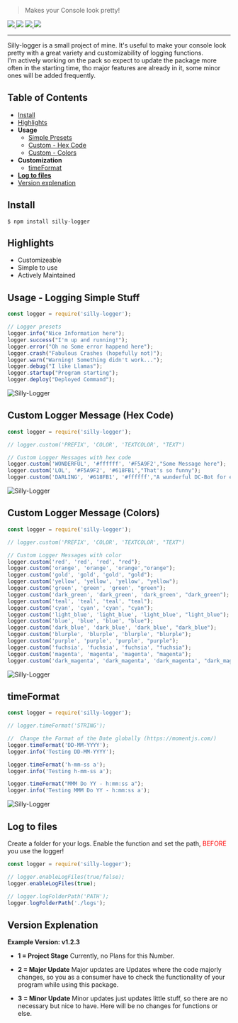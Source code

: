 > Makes your Console look pretty!

<a href="https://www.npmjs.com/package/silly-logger" target="_blank"> ![](https://img.shields.io/npm/v/silly-logger?label=Version&style=for-the-badge&color=2cabf4&labelColor=3eb5f9) ![](https://img.shields.io/npm/dt/silly-logger?style=for-the-badge&labelColor=27f164&color=10e851)</a> <a href="https://github.com/SillySoon/silly-logger/blob/main/LICENSE" target="_blank"> ![](https://img.shields.io/npm/l/silly-logger?style=for-the-badge&color=c759e5&labelColor=ca64e7) </a> <a href="https://github.com/SillySoon" target="_blank"> ![](https://img.shields.io/github/followers/sillysoon?labelColor=d2d1d1&color=2f2f2f&logo=github&logoColor=2f2f2f&style=for-the-badge)</a>

---
Silly-logger is a small project of mine. It's useful to make your console look pretty with a great variety and customizability of logging functions.
<br>
I'm actively working on the pack so expect to update the package more often in the starting time, tho major features are already in it, some minor ones will be added frequently.

## Table of Contents

- [Install](#install)
- [Highlights](#highlights)
- **Usage**
  - [Simple Presets](#usage---logging-simple-stuff)
  - [Custom - Hex Code](#custom-logger-message-hex-code)
  - [Custom - Colors](#custom-logger-message-colors)
- **Customization**
  - [timeFormat](#timeformat)
- **[Log to files](#log-to-files)**
- [Version explenation](#version-explenation)
 

## Install

```consoles
$ npm install silly-logger
```

## Highlights

- Customizeable
- Simple to use
- Actively Maintained


## Usage - Logging Simple Stuff

```js
const logger = require('silly-logger');

// Logger presets
logger.info("Nice Information here");
logger.success("I'm up and running!");
logger.error("Oh no Some error happend here");
logger.crash("Fabulous Crashes (hopefully not)");
logger.warn("Warning! Something didn't work...");
logger.debug("I like Llamas");
logger.startup("Program starting");
logger.deploy("Deployed Command");
```
<img src="https://i.ibb.co/ykT32WZ/Presets.png" alt="Silly-Logger">

## Custom Logger Message (Hex Code)

```js
const logger = require('silly-logger');

// logger.custom('PREFIX', 'COLOR', 'TEXTCOLOR', "TEXT")

// Custom Logger Messages with hex code
logger.custom('WONDERFUL', '#ffffff', '#F5A9F2',"Some Message here");
logger.custom('LOL', '#F5A9F2', '#618FB1',"That's so funny");
logger.custom('DARLING', '#618FB1', '#ffffff',"A wunderful DC-Bot for everyone");

```
<img src="https://i.ibb.co/dWv2NpL/Custom.png" alt="Silly-Logger">

## Custom Logger Message (Colors)
```js
const logger = require('silly-logger');

// logger.custom('PREFIX', 'COLOR', 'TEXTCOLOR', "TEXT")

// Custom Logger Messages with color
logger.custom('red', 'red', 'red', "red");
logger.custom('orange', 'orange', 'orange',"orange");
logger.custom('gold', 'gold', 'gold', "gold");
logger.custom('yellow', 'yellow', 'yellow', "yellow");
logger.custom('green', 'green', 'green', "green");
logger.custom('dark_green', 'dark_green', 'dark_green', "dark_green");
logger.custom('teal', 'teal', 'teal', "teal");
logger.custom('cyan', 'cyan', 'cyan', "cyan");
logger.custom('light_blue', 'light_blue', 'light_blue', "light_blue");
logger.custom('blue', 'blue', 'blue', "blue");
logger.custom('dark_blue', 'dark_blue', 'dark_blue', "dark_blue");
logger.custom('blurple', 'blurple', 'blurple', "blurple");
logger.custom('purple', 'purple', 'purple', "purple");
logger.custom('fuchsia', 'fuchsia', 'fuchsia', "fuchsia");
logger.custom('magenta', 'magenta', 'magenta', "magenta");
logger.custom('dark_magenta', 'dark_magenta', 'dark_magenta', "dark_magenta");
```

<img src="https://i.ibb.co/JsZHY4h/Colors.png" alt="Silly-Logger">

## timeFormat

```js
const logger = require('silly-logger');

// logger.timeFormat('STRING');

//  Change the Format of the Date globally (https://momentjs.com/)
logger.timeFormat('DD-MM-YYYY');
logger.info('Testing DD-MM-YYYY');

logger.timeFormat('h-mm-ss a');
logger.info('Testing h-mm-ss a');

logger.timeFormat("MMM Do YY - h:mm:ss a");
logger.info('Testing MMM Do YY - h:mm:ss a');
```

<img src="https://i.ibb.co/ZJ7Jvbb/time-Format.png" alt="Silly-Logger">

## Log to files
Create a folder for your logs. Enable the function and set the path, <span style="color: red;">BEFORE</span> you use the logger!
```js
const logger = require('silly-logger');

// logger.enableLogFiles(true/false);
logger.enableLogFiles(true);

// logger.logFolderPath('PATH');
logger.logFolderPath('./logs');
```

## Version Explenation

**Example Version: v1.2.3**
- **1 = Project Stage**
Currently, no Plans for this Number.

- **2 = Major Update**
Major updates are Updates where the code majorly changes, so you as a consumer have to check the functionality of your program while using this package.

- **3 = Minor Update**
Minor updates just updates little stuff, so there are no necessary but nice to have. Here will be no changes for functions or else.